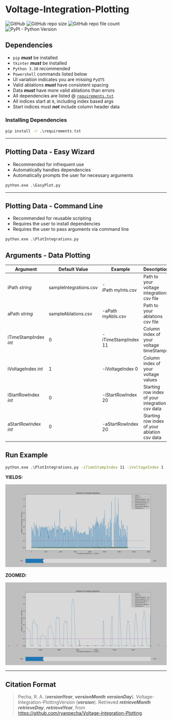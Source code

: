 # Voltage-Integration-Plotting

![GitHub](https://img.shields.io/github/license/ryanpecha/Voltage-Integration-Plotting)
![GitHub repo size](https://img.shields.io/github/repo-size/ryanpecha/Voltage-Integration-Plotting)
![GitHub repo file count](https://img.shields.io/github/directory-file-count/ryanpecha/Voltage-Integration-Plotting)
![PyPI - Python Version](https://img.shields.io/pypi/pyversions/matplotlib/3.6.2)

## **Dependencies**

* `pip` _**must**_ be installed
* `tkinter` _**must**_ be installed
* `Python 3.10` recommended
* `Powershell` commands listed below 
* UI variation indicates you are missing `PyQT5`
* Valid ablations _**must**_ have consistent spacing
* Data _**must**_ have more valid ablations than errors
* All dependencies are listed @ [`requirements.txt`](./requirements.txt)
* All indices start at `0`, including index based args
* Start indices must _**not**_ include column header data

### **Installing Dependencies**

```cmd
pip install -r .\requirements.txt
```

---

## **Plotting Data - Easy Wizard**

* Recommended for infrequent use
* Automatically handles dependencies
* Automatically prompts the user for necessary arguments

```cmd
python.exe .\EasyPlot.py
```

---

## **Plotting Data - Command Line**

* Recommended for reusable scripting
* Requires the user to install dependencies
* Requires the user to pass arguments via command line

```cmd
python.exe .\PlotIntegrations.py
```

## **Arguments - Data Plotting**

| Argument               | Default Value          | Example                    | Description                                               |
| ---------------------- | ---------------------- | -------------------------- | --------------------------------------------------------- |
| iPath _string_         | sampleIntegrations.csv | -iPath myInts.csv | Path to your voltage integrations csv file                |
| aPath _string_         | sampleAblations.csv    | -aPath myAbls.csv     | Path to your ablations csv file                           |
| iTimeStampIndex _int_  | 0                      | -iTimeStampIndex 11         | Column index of your voltage timeStamps |
| iVoltageIndex _int_    | 1 | -iVoltageIndex 0            | Column index of your voltage values |
| iStartRowIndex _int_   | 0 | -iStartRowIndex 20         | Starting row index of your integration csv data |
| aStartRowIndex _int_   | 0  | -aStartRowIndex 20         | Starting row index of your ablation csv data |

## **Run Example**

```cmd
python.exe .\PlotIntegrations.py -iTimeStampIndex 11 -iVoltageIndex 1
```

**YIELDS:**

![Plot of Generated Sample Data](./Figure_1.png "Plot of Existing Sample Data")

**ZOOMED:**

![Plot of Generated Sample Data](./Figure_2.png "Plot of Existing Sample Data - ZOOMED")

---

## **Citation Format**

> Pecha, R. A. (***versionYear***, ***versionMonth*** ***versionDay***). Voltage-Integration-PlottingVersion (***version***). Retrieved ***retrieveMonth*** ***retrieveDay***, ***retrieveYear***, from https://github.com/ryanpecha/Voltage-Integration-Plotting. 

